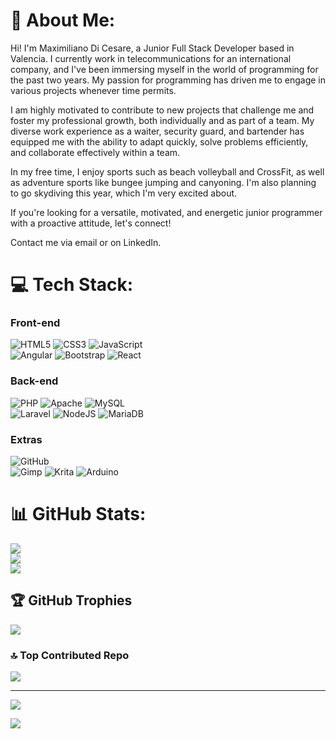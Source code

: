 # 💫 About Me:
Hi! I'm Maximiliano Di Cesare, a Junior Full Stack Developer based in Valencia. I currently work in telecommunications for an international company, and I've been immersing myself in the world of programming for the past two years. My passion for programming has driven me to engage in various projects whenever time permits.

I am highly motivated to contribute to new projects that challenge me and foster my professional growth, both individually and as part of a team. My diverse work experience as a waiter, security guard, and bartender has equipped me with the ability to adapt quickly, solve problems efficiently, and collaborate effectively within a team.

In my free time, I enjoy sports such as beach volleyball and CrossFit, as well as adventure sports like bungee jumping and canyoning. I'm also planning to go skydiving this year, which I'm very excited about.

If you're looking for a versatile, motivated, and energetic junior programmer with a proactive attitude, let's connect!

Contact me via email or on LinkedIn.

# 💻 Tech Stack:

### Front-end
![HTML5](https://img.shields.io/badge/html5-%23E34F26.svg?style=for-the-badge&logo=html5&logoColor=white)
![CSS3](https://img.shields.io/badge/css3-%231572B6.svg?style=for-the-badge&logo=css3&logoColor=white) 
![JavaScript](https://img.shields.io/badge/javascript-%23323330.svg?style=for-the-badge&logo=javascript&logoColor=%23F7DF1E)  
![Angular](https://img.shields.io/badge/angular-%23DD0031.svg?style=for-the-badge&logo=angular&logoColor=white) 
![Bootstrap](https://img.shields.io/badge/bootstrap-%238511FA.svg?style=for-the-badge&logo=bootstrap&logoColor=white)
![React](https://img.shields.io/badge/react-%2320232a.svg?style=for-the-badge&logo=react&logoColor=%2361DAFB)

### Back-end
![PHP](https://img.shields.io/badge/php-%23777BB4.svg?style=for-the-badge&logo=php&logoColor=white)
![Apache](https://img.shields.io/badge/apache-%23D42029.svg?style=for-the-badge&logo=apache&logoColor=white) 
![MySQL](https://img.shields.io/badge/mysql-4479A1.svg?style=for-the-badge&logo=mysql&logoColor=white)  
![Laravel](https://img.shields.io/badge/laravel-%23FF2D20.svg?style=for-the-badge&logo=laravel&logoColor=white) 
![NodeJS](https://img.shields.io/badge/node.js-6DA55F?style=for-the-badge&logo=node.js&logoColor=white) 
![MariaDB](https://img.shields.io/badge/MariaDB-003545?style=for-the-badge&logo=mariadb&logoColor=white)

### Extras
![GitHub](https://img.shields.io/badge/github-%23121011.svg?style=for-the-badge&logo=github&logoColor=white)  
![Gimp](https://img.shields.io/badge/Gimp-657D8B?style=for-the-badge&logo=gimp&logoColor=FFFFFF) 
![Krita](https://img.shields.io/badge/Krita-203759?style=for-the-badge&logo=krita&logoColor=EEF37B) 
![Arduino](https://img.shields.io/badge/-Arduino-00979D?style=for-the-badge&logo=Arduino&logoColor=white)

# 📊 GitHub Stats:
![](https://github-readme-stats.vercel.app/api?username=RecklessMaxx&theme=tokyonight&hide_border=false&include_all_commits=false&count_private=false)<br/>
![](https://github-readme-streak-stats.herokuapp.com/?user=RecklessMaxx&theme=tokyonight&hide_border=false)<br/>
![](https://github-readme-stats.vercel.app/api/top-langs/?username=RecklessMaxx&theme=tokyonight&hide_border=false&include_all_commits=false&count_private=false&layout=compact)

## 🏆 GitHub Trophies
![](https://github-profile-trophy.vercel.app/?username=RecklessMaxx&theme=tokyonight&no-frame=false&no-bg=true&margin-w=4)

### 🔝 Top Contributed Repo
![](https://github-contributor-stats.vercel.app/api?username=RecklessMaxx&limit=5&theme=cobalt&combine_all_yearly_contributions=true)

---
[![](https://visitcount.itsvg.in/api?id=RecklessMaxx&icon=0&color=0)](https://visitcount.itsvg.in)

<!-- Proudly created with GPRM ( https://gprm.itsvg.in ) --> 

[![](https://visitcount.itsvg.in/api?id=RecklessMaxx&label=Profile%20Views&color=0&icon=0&pretty=false)](https://visitcount.itsvg.in)